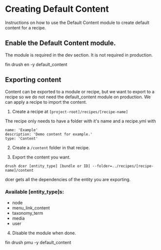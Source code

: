 # Creating Default Content

Instructions on how to use the Default Content module to create default content 
for a recipe.

## Enable the Default Content module.

The module is required in the dev section.  It is not required in production.

fin drush en -y default_content

## Exporting content

Content can be exported to a module or recipe, but we want to export to a recipe
so we do not need the default_content module on production. We can apply a 
recipe to import the content.

1. Create a recipe at `[project-root]/recipes/[recipe-name]`

The recipe only needs to have a folder with it's name and a recipe.yml with

```
name: 'Example'
description: 'Demo content for example.'
type: 'Content'
```

2. Create a `/content` folder in that recipe.

3. Export the content you want.

`drush dcer [entity_type] [bundle or ID] --folder=../recipes/[recipe-name]/content`

dcer gets all the dependencies of the entity you are exporting.

### Available [entity_type]s:

* node
* menu_link_content
* taxonomy_term
* media
* user

4. Disable the module when done.

fin drush pmu -y default_content
